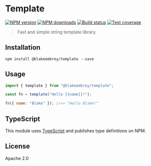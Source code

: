 # Template

[![NPM version](https://img.shields.io/npm/v/@blakeembrey/template.svg?style=flat)](https://npmjs.org/package/@blakeembrey/template)
[![NPM downloads](https://img.shields.io/npm/dm/@blakeembrey/template.svg?style=flat)](https://npmjs.org/package/@blakeembrey/template)
[![Build status](https://img.shields.io/github/actions/workflow/status/blakeembrey/js-template/ci.yml?branch=main)](https://github.com/blakeembrey/js-template/actions/workflows/ci.yml?query=branch%3Amain)
[![Test coverage](https://img.shields.io/coveralls/blakeembrey/js-template.svg?style=flat)](https://coveralls.io/r/blakeembrey/js-template?branch=master)

> Fast and simple string template library.

## Installation

```
npm install @blakeembrey/template --save
```

## Usage

```js
import { template } from "@blakeembrey/template";

const fn = template("Hello {{name}}!");

fn({ name: "Blake" }); //=> "Hello Blake!"
```

## TypeScript

This module uses [TypeScript](https://github.com/Microsoft/TypeScript) and publishes type definitions on NPM.

## License

Apache 2.0
